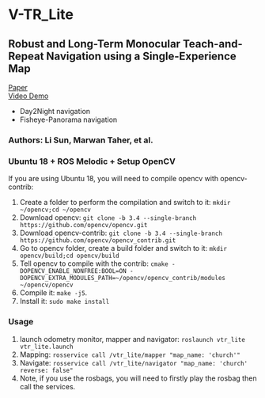 # V-TR_Lite

## Robust and Long-Term Monocular Teach-and-Repeat Navigation using a Single-Experience Map 
[Paper](http://eprints.whiterose.ac.uk/168162/)  
[Video Demo](https://youtu.be/4oTsYiRGueI)

+ Day2Night navigation
+ Fisheye-Panorama navigation

### Authors: Li Sun, Marwan Taher, et al.

### Ubuntu 18 + ROS Melodic + Setup OpenCV

If you are using Ubuntu 18, you will need to compile opencv with opencv-contrib:

1. Create a folder to perform the compilation and switch to it: `mkdir ~/opencv;cd ~/opencv`
1. Download opencv: `git clone -b 3.4 --single-branch https://github.com/opencv/opencv.git`
1. Download opencv-contrib: `git clone -b 3.4 --single-branch https://github.com/opencv/opencv_contrib.git`
1. Go to opencv folder, create a build folder and switch to it: `mkdir opencv/build;cd opencv/build`
1. Tell opencv to compile with the contrib: `cmake -DOPENCV_ENABLE_NONFREE:BOOL=ON -DOPENCV_EXTRA_MODULES_PATH=~/opencv/opencv_contrib/modules ~/opencv/opencv`
1. Compile it: `make -j5`.
1. Install it: `sudo make install`


### Usage

1. launch odometry monitor, mapper and navigator: `roslaunch vtr_lite vtr_lite.launch`
1. Mapping: `rosservice call /vtr_lite/mapper "map_name: 'church'"`
1. Navigate: `rosservice call /vtr_lite/navigator "map_name: 'church' reverse: false"`
1. Note, if you use the rosbags, you will need to firstly play the rosbag then call the services.


